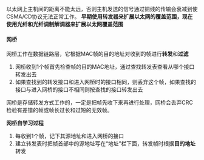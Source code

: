 以太网上主机间的距离不能太远，否则主机发送的信号通过铜线的传输会衰减到使CSMA/CD协议无法正常工作。
**早期使用转发器来扩展以太网的覆盖范围，现在使用光纤和光纤调制解调器来扩展以太网覆盖范围**

#### 网桥  
网桥工作在数据链路层，它根据MAC帧的目的地址对收到的帧进行**转发**和**过滤**   
1. 网桥收到1个帧首先检查帧的目的MAC地址，通过查找转发表查看从哪个接口转发出去    
2. 如果查找到的转发接口和进入网桥时的接口相同，则丢弃这个帧，如果查找的接口与进入网桥的接口不相同则按查找的接口转发出去


网桥是存储转发方式工作的，一定是把帧先收下来再进行处理，网桥会丢弃CRC检验有差错的帧或帧长过长和过短的无效帧。



**网桥自学习过程**

1. 每收到1个帧，记下其源地址和进入网桥的接口
2. 建立转发表时把帧首部中的源地址写在“地址”栏下面，转发帧时根据**目的地址**转发